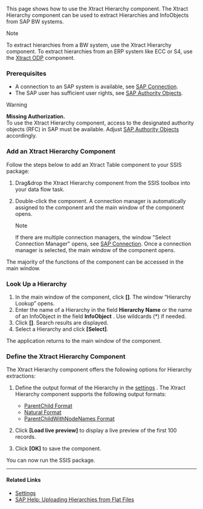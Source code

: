 This page shows how to use the Xtract Hierarchy component. The Xtract Hierarchy component can be used to extract Hierarchies and InfoObjects from SAP BW systems.

Note

To extract hierarchies from a BW system, use the Xtract Hierarchy component. To extract hierarchies from an ERP system like ECC or S4, use the [Xtract ODP](../odp/) component.

### Prerequisites

- A connection to an SAP system is available, see [SAP Connection](../sap-connection/).
- The SAP user has sufficient user rights, see [SAP Authority Objects](../setup-in-sap/sap-authority-objects/#bw-hierarchy).

Warning

**Missing Authorization.**\
To use the Xtract Hierarchy component, access to the designated authority objects (RFC) in SAP must be available. Adjust [SAP Authority Objects](/xtract-is/documentation/setup-in-sap/sap-authority-objects#bw-hierarchy) accordingly.

### Add an Xtract Hierarchy Component

Follow the steps below to add an Xtract Table component to your SSIS package:

1. Drag&drop the Xtract Hierarchy component from the SSIS toolbox into your data flow task.

1. Double-click the component. A connection manager is automatically assigned to the component and the main window of the component opens.

   Note

   If there are multiple connection managers, the window "Select Connection Manager" opens, see [SAP Connection](../sap-connection/#assign-connection-managers-to-xtract-components). Once a connection manager is selected, the main window of the component opens.

The majority of the functions of the component can be accessed in the main window.

### Look Up a Hierarchy

1. In the main window of the component, click **[]**. The window “Hierarchy Lookup” opens.
1. Enter the name of a Hierarchy in the field **Hierarchy Name** or the name of an InfoObject in the field **InfoObject** . Use wildcards (\*) if needed.
1. Click **[]**. Search results are displayed.
1. Select a Hierarchy and click **[Select]**.

The application returns to the main window of the component.

### Define the Xtract Hierarchy Component

The Xtract Hierarchy component offers the following options for Hierarchy extractions:

1. Define the output format of the Hierarchy in the [settings](settings/#extraction-settings) . The Xtract Hierarchy component supports the following output formats:

   - [ParentChild Format](output-format/#parentchild-format)
   - [Natural Format](output-format/#natural-format)
   - [ParentChildWithNodeNames Format](output-format/#parentchildwithnodenames-format)

1. Click **[Load live preview]** to display a live preview of the first 100 records.

1. Click **[OK]** to save the component.

You can now run the SSIS package.

______________________________________________________________________

#### Related Links

- [Settings](settings/)
- [SAP Help: Uploading Hierarchies from Flat Files](https://help.sap.com/saphelp_scm700_ehp02/helpdata/en/fa/e92637c2cbf357e10000009b38f936/frameset.htm)
